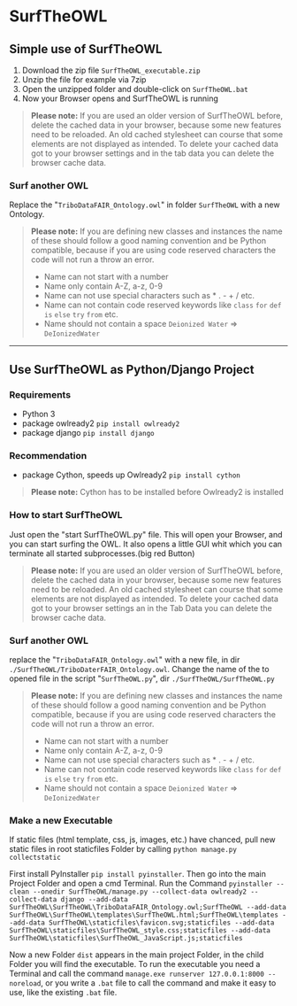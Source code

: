 # SurfTheOWL
## Simple use of SurfTheOWL 
1. Download the zip file ```SurfTheOWL_executable.zip```
2. Unzip the file for example via 7zip
3. Open the unzipped folder and double-click on ```SurfTheOWL.bat```
4. Now your Browser opens and SurfTheOWL is running 

>**Please note:** If you are used an older version of SurfTheOWL before, delete the cached data in your browser, because some new features need to be reloaded. An old cached stylesheet can course that some elements are not displayed as intended. To delete your cached data got to your browser settings and in the tab data you can delete the browser cache data.

### Surf another OWL
Replace the "```TriboDataFAIR_Ontology.owl```" in folder ```SurfTheOWL``` with a new Ontology.
>**Please note:** If you are defining new classes and instances the name of these should follow a good naming convention and be Python compatible, because if you are using code reserved characters the code will not run a throw an error.
>* Name can not start with a number
>* Name only contain A-Z, a-z, 0-9 
>* Name can not use special characters such as * .  -  +  / etc.
>* Name can not contain code reserved keywords like ```class``` ```for``` ```def``` ```is``` ```else``` ```try``` ```from``` etc.
>* Name should not contain a space ```Deionized Water``` => ```DeIonizedWater```

---
## Use SurfTheOWL as Python/Django Project 
### Requirements
+ Python 3
+ package owlready2
```pip install owlready2```
+ package django ```pip install django```
### Recommendation 
+ package Cython, speeds up Owlready2 ```pip install cython``` 
>**Please note:** Cython has to be installed before Owlready2 is installed 

### How to start SurfTheOWL
Just open the "start SurfTheOWL.py" file. 
This will open your Browser, and you can start surfing the OWL.
It also opens a little GUI whit which you can terminate all started subprocesses.(big red Button) 
>**Please note:** If you are used an older version of SurfTheOWL before, delete the cached data in your browser, because some new features need to be reloaded. An old cached stylesheet can course that some elements are not displayed as intended. To delete your cached data got to your browser settings an in the Tab Data you can delete the browser cache data.



### Surf another OWL 
replace the "```TriboDataFAIR_Ontology.owl```" with a new file, in dir ```./SurfTheOWL/TriboDaterFAIR_Ontology.owl```.
Change the name of the to opened file in the script "```SurfTheOWL.py```", dir ```./SurfTheOWL/SurfTheOWL.py```
>**Please note:** If you are defining new classes and instances the name of these should follow a good naming convention and be Python compatible, because if you are using code reserved characters the code will not run a throw an error.
>* Name can not start with a number
>* Name only contain A-Z, a-z, 0-9 
>* Name can not use special characters such as * .  -  +  / etc.
>* Name can not contain code reserved keywords like ```class``` ```for``` ```def``` ```is``` ```else``` ```try``` ```from``` etc.
>* Name should not contain a space ```Deionized Water``` => ```DeIonizedWater```

### Make a new Executable
If static files (html template, css, js, images, etc.) have chanced, pull new static files in root staticfiles Folder by calling ````python manage.py collectstatic````

First install PyInstaller ```pip install pyinstaller```.
Then go into the main Project Folder and open a cmd Terminal.
Run the Command ``pyinstaller --clean --onedir SurfTheOWL/manage.py --collect-data owlready2 --collect-data django --add-data SurfTheOWL\SurfTheOWL\TriboDataFAIR_Ontology.owl;SurfTheOWL --add-data SurfTheOWL\SurfTheOWL\templates\SurfTheOWL.html;SurfTheOWL\templates --add-data SurfTheOWL\staticfiles\favicon.svg;staticfiles --add-data SurfTheOWL\staticfiles\SurfTheOWL_style.css;staticfiles --add-data SurfTheOWL\staticfiles\SurfTheOWL_JavaScript.js;staticfiles``

Now a new Folder ```dist``` appears in the main project Folder, in the child Folder you will find the executable. 
To run the executable you need a Terminal and call the command ``manage.exe runserver 127.0.0.1:8000 --noreload``,
or you write a ```.bat``` file to call the command and make it easy to use, like the existing ```.bat``` file. 
